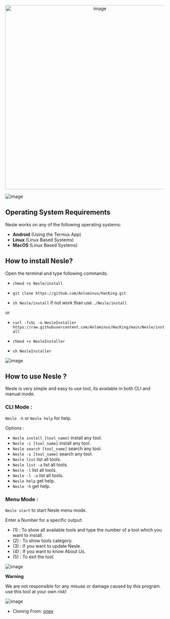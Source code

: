 <div align="center">

  <img width="582" alt="image" src="https://user-images.githubusercontent.com/51442719/162283406-6cd40778-1c6b-4c68-bb5e-8542d5f9e05a.png">

  </div>

![image](https://user-images.githubusercontent.com/51442719/162206190-335a3383-2b6a-42b0-9e41-262c1d9214e8.png)

## Operating System Requirements

Nesle works on any of the following operating systems:

- **Android** (Using the Termux App)
- **Linux** (Linux Based Systems)
- **MacOS** (Linux Based Systems)

## How to install Nesle?

Open the terminal and type following commands.

<!-- * `apt update` -->

<!-- * `apt install git` -->


* `chmod +x Nesle/install`

* `git clone https://github.com/Anlominus/HacKing.git`

* `sh Nesle/install` if not work than use `./Nesle/install`

or

* `curl -fsSL -o NesleInstaller https://raw.githubusercontent.com/Anlominus/HacKing/main/Nesle/install `

* `chmod +x NesleInstaller`

* `sh NesleInstaller`

![image](https://user-images.githubusercontent.com/51442719/162206190-335a3383-2b6a-42b0-9e41-262c1d9214e8.png)

## How to use Nesle ?

Nesle is very simple and easy to use tool, its available in both CLI and manual mode.

### CLI Mode :
`Nesle -h` or `Nesle help` for help.

Options :
- `Nesle install [tool_name]` install any tool.
- `Nesle -i [tool_name]` install any tool.
- `Nesle search [tool_name]` search any tool.
- `Nesle -s [tool_name]` search any tool.
- `Nesle list` list all tools.
- `Nesle list -a` list all tools.
- `Nesle -l` list all tools.
- `Nesle -l -a` list all tools.
- `Nesle help` get help.
- `Nesle -h` get help.

### Menu Mode :

`Nesle start` to start Nesle menu mode.

Enter a Number for a specific output:
- (1) : To show all available tools and type the number of a tool which you want to install.
- (2) : To show tools category.
- (3) : If you want to update Nesle.
- (4) : If you want to know About Us.
- (5) : To exit the tool.

![image](https://user-images.githubusercontent.com/51442719/162206190-335a3383-2b6a-42b0-9e41-262c1d9214e8.png)

**Warning**

We are not responsible for any misuse or damage caused by this program. use this tool at your own risk!


![image](https://user-images.githubusercontent.com/51442719/162206190-335a3383-2b6a-42b0-9e41-262c1d9214e8.png)

* Cloning From: [onex](https://github.com/rajkumardusad/onex.git) 
